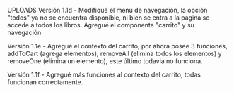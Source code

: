 UPLOADS
Versión 1.1d - Modifiqué el menú de navegación, la opción "todos" ya no se encuentra disponible, ni bien se entra a la página se accede a todos los libros. Agregué el componente "carrito" y su navegación. 

Versión 1.1e - Agregué el contexto del carrito, por ahora posee 3 funciones, addToCart (agrega elementos), removeAll (elimina todos los elementos) y removeOne (elimina un elemento), este último todavia no funciona. 

Versión 1.1f - Agregué más funciones al contexto del carrito, todas funcionan correctamente.  
